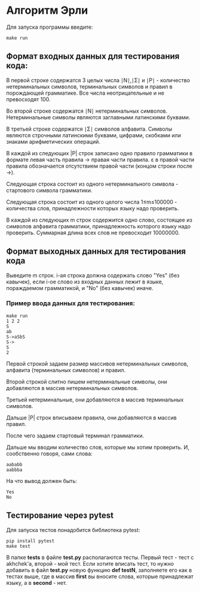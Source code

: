# Алгоритм Эрли

Для запуска программы введите:
```
make run
```

## Формат входных данных для тестирования кода:
В первой строке содержатся 3 целых числа ∣N∣,∣Σ∣ и ∣P∣ - количество нетерминальных символов, терминальных символов и правил в порождающей грамматике. Все числа неотрицательные и не превосходят 100.

Во второй строке содержатся ∣N∣ нетерминальных символов. Нетерминальные символы являются заглавными латинскими буквами.

В третьей строке содержатся ∣Σ∣ символов алфавита. Символы являются строчными латинскими буквами, цифрами, скобками или знаками арифметических операций.

В каждой из следующих |P| строк записано одно правило грамматики в формате левая часть правила -> правая части правила.
ε в правой части правила обозначается отсутствием правой части (концом строки после ->).

Следующая строка состоит из одного нетерминального символа - стартового символа грамматики.

Следующая строка состоит из одного целого числа 1≤m≤100000 - количества слов, принадлежности которых языку надо проверить.

В каждой из следующих m строк содержится одно слово, состоящее из символов алфавита грамматики, принадлежность которого языку надо проверить. Суммарная длина всех слов не превосходит 10000000.

## Формат выходных данных для тестирования кода

Выведите m строк. i-ая строка должна содержать слово "Yes" (без кавычек), если i-ое слово из входных данных лежит в языке, пораждаемом грамматикой, и "No" (без кавычек) иначе.


### Пример ввода данных для тестирования:

```
make run
1 2 2
S
ab
S->aSbS
S->
S
2
```

Первой строкой задаем размер массивов нетерминальных символов, алфавита (терминальных символов) и правил.

Второй строкой слитно пишем нетерминальные символы, они добавляются в массив нетерминальных символов.

Третьей нетерминальные, они добавляются в массив терминальных символов.

Дальше |P| строк вписываем правила, они добавляются в массив правил.

После чего задаем стартовый терминал грамматики.

Дальше мы вводим количество слов, которые мы хотим проверить. И, сообственно говоря, сами слова:

```
aababb
aabbba
```

На что вывод должен быть:

```
Yes
No
```

## Тестирование через pytest

Для запуска тестов понадобится библиотека pytest:

```
pip install pytest
make test
```

В папке __tests__ в файле __test.py__ располагаются тесты. Первый тест - тест с akhchek'а, второй - мой тест.
Если хотите вписать тест, то нужно добавить в файл __test.py__ новую функцию __def testN__, заполняете его как в тестах выше, где в массив __first__ вы вносите слова, которые принадлежат языку, а в __second__ - нет.
